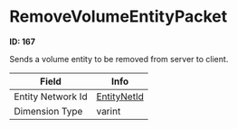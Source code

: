 # RemoveVolumeEntityPacket

**ID: 167**  

Sends a volume entity to be removed from server to client.

<table><thead><tr><th>Field</th><th>Info</th></tr></thead><tbody>
<tr><td>Entity Network Id</td><td><a href="../types/EntityNetId.md">EntityNetId</a></td></tr>
<tr><td>Dimension Type</td><td>varint</td></tr>
</tbody></table>